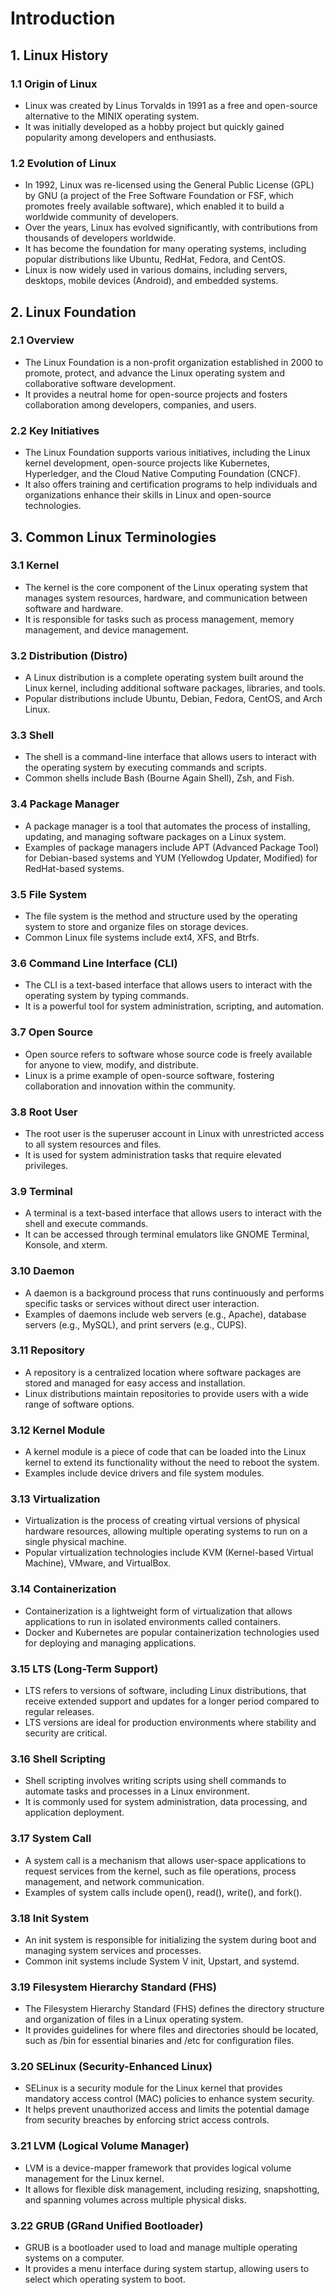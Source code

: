 # Introduction

## 1. Linux History

### 1.1 Origin of Linux

- Linux was created by Linus Torvalds in 1991 as a free and open-source alternative to the MINIX operating system.
- It was initially developed as a hobby project but quickly gained popularity among developers and enthusiasts.

### 1.2 Evolution of Linux

- In 1992, Linux was re-licensed using the General Public License (GPL) by GNU (a project of the Free Software Foundation or FSF, which promotes freely available software), which enabled it to build a worldwide community of developers.
- Over the years, Linux has evolved significantly, with contributions from thousands of developers worldwide.
- It has become the foundation for many operating systems, including popular distributions like Ubuntu, RedHat, Fedora, and CentOS.
- Linux is now widely used in various domains, including servers, desktops, mobile devices (Android), and embedded systems.

## 2. Linux Foundation

### 2.1 Overview

- The Linux Foundation is a non-profit organization established in 2000 to promote, protect, and advance the Linux operating system and collaborative software development.
- It provides a neutral home for open-source projects and fosters collaboration among developers, companies, and users.

### 2.2 Key Initiatives

- The Linux Foundation supports various initiatives, including the Linux kernel development, open-source projects like Kubernetes, Hyperledger, and the Cloud Native Computing Foundation (CNCF).
- It also offers training and certification programs to help individuals and organizations enhance their skills in Linux and open-source technologies.

## 3. Common Linux Terminologies

### 3.1 Kernel

- The kernel is the core component of the Linux operating system that manages system resources, hardware, and communication between software and hardware.
- It is responsible for tasks such as process management, memory management, and device management.

### 3.2 Distribution (Distro)

- A Linux distribution is a complete operating system built around the Linux kernel, including additional software packages, libraries, and tools.
- Popular distributions include Ubuntu, Debian, Fedora, CentOS, and Arch Linux.

### 3.3 Shell

- The shell is a command-line interface that allows users to interact with the operating system by executing commands and scripts.
- Common shells include Bash (Bourne Again Shell), Zsh, and Fish.

### 3.4 Package Manager

- A package manager is a tool that automates the process of installing, updating, and managing software packages on a Linux system.
- Examples of package managers include APT (Advanced Package Tool) for Debian-based systems and YUM (Yellowdog Updater, Modified) for RedHat-based systems.

### 3.5 File System

- The file system is the method and structure used by the operating system to store and organize files on storage devices.
- Common Linux file systems include ext4, XFS, and Btrfs.

### 3.6 Command Line Interface (CLI)

- The CLI is a text-based interface that allows users to interact with the operating system by typing commands.
- It is a powerful tool for system administration, scripting, and automation.

### 3.7 Open Source

- Open source refers to software whose source code is freely available for anyone to view, modify, and distribute.
- Linux is a prime example of open-source software, fostering collaboration and innovation within the community.

### 3.8 Root User

- The root user is the superuser account in Linux with unrestricted access to all system resources and files.
- It is used for system administration tasks that require elevated privileges.

### 3.9 Terminal

- A terminal is a text-based interface that allows users to interact with the shell and execute commands.
- It can be accessed through terminal emulators like GNOME Terminal, Konsole, and xterm.

### 3.10 Daemon

- A daemon is a background process that runs continuously and performs specific tasks or services without direct user interaction.
- Examples of daemons include web servers (e.g., Apache), database servers (e.g., MySQL), and print servers (e.g., CUPS).

### 3.11 Repository

- A repository is a centralized location where software packages are stored and managed for easy access and installation.
- Linux distributions maintain repositories to provide users with a wide range of software options.

### 3.12 Kernel Module

- A kernel module is a piece of code that can be loaded into the Linux kernel to extend its functionality without the need to reboot the system.
- Examples include device drivers and file system modules.

### 3.13 Virtualization

- Virtualization is the process of creating virtual versions of physical hardware resources, allowing multiple operating systems to run on a single physical machine.
- Popular virtualization technologies include KVM (Kernel-based Virtual Machine), VMware, and VirtualBox.

### 3.14 Containerization

- Containerization is a lightweight form of virtualization that allows applications to run in isolated environments called containers.
- Docker and Kubernetes are popular containerization technologies used for deploying and managing applications.

### 3.15 LTS (Long-Term Support)

- LTS refers to versions of software, including Linux distributions, that receive extended support and updates for a longer period compared to regular releases.
- LTS versions are ideal for production environments where stability and security are critical.

### 3.16 Shell Scripting

- Shell scripting involves writing scripts using shell commands to automate tasks and processes in a Linux environment.
- It is commonly used for system administration, data processing, and application deployment.

### 3.17 System Call

- A system call is a mechanism that allows user-space applications to request services from the kernel, such as file operations, process management, and network communication.
- Examples of system calls include open(), read(), write(), and fork().

### 3.18 Init System

- An init system is responsible for initializing the system during boot and managing system services and processes.
- Common init systems include System V init, Upstart, and systemd.

### 3.19 Filesystem Hierarchy Standard (FHS)

- The Filesystem Hierarchy Standard (FHS) defines the directory structure and organization of files in a Linux operating system.
- It provides guidelines for where files and directories should be located, such as /bin for essential binaries and /etc for configuration files.

### 3.20 SELinux (Security-Enhanced Linux)

- SELinux is a security module for the Linux kernel that provides mandatory access control (MAC) policies to enhance system security.
- It helps prevent unauthorized access and limits the potential damage from security breaches by enforcing strict access controls.

### 3.21 LVM (Logical Volume Manager)

- LVM is a device-mapper framework that provides logical volume management for the Linux kernel.
- It allows for flexible disk management, including resizing, snapshotting, and spanning volumes across multiple physical disks.

### 3.22 GRUB (GRand Unified Bootloader)

- GRUB is a bootloader used to load and manage multiple operating systems on a computer.
- It provides a menu interface during system startup, allowing users to select which operating system to boot.
